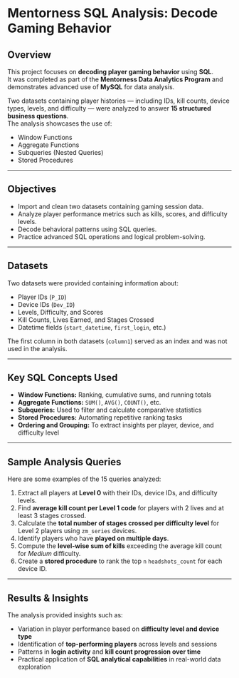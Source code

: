 #  Mentorness SQL Analysis: Decode Gaming Behavior

##  Overview
This project focuses on **decoding player gaming behavior** using **SQL**.  
It was completed as part of the **Mentorness Data Analytics Program** and demonstrates advanced use of **MySQL** for data analysis.

Two datasets containing player histories — including IDs, kill counts, device types, levels, and difficulty — were analyzed to answer **15 structured business questions**.  
The analysis showcases the use of:
- Window Functions  
- Aggregate Functions  
- Subqueries (Nested Queries)  
- Stored Procedures  

---

##  Objectives
- Import and clean two datasets containing gaming session data.  
- Analyze player performance metrics such as kills, scores, and difficulty levels.  
- Decode behavioral patterns using SQL queries.  
- Practice advanced SQL operations and logical problem-solving.

---

##  Datasets
Two datasets were provided containing information about:
- Player IDs (`P_ID`)  
- Device IDs (`Dev_ID`)  
- Levels, Difficulty, and Scores  
- Kill Counts, Lives Earned, and Stages Crossed  
- Datetime fields (`start_datetime`, `first_login`, etc.)

The first column in both datasets (`column1`) served as an index and was not used in the analysis.

---

##  Key SQL Concepts Used
- **Window Functions:** Ranking, cumulative sums, and running totals  
- **Aggregate Functions:** `SUM()`, `AVG()`, `COUNT()`, etc.  
- **Subqueries:** Used to filter and calculate comparative statistics  
- **Stored Procedures:** Automating repetitive ranking tasks  
- **Ordering and Grouping:** To extract insights per player, device, and difficulty level  

---

##  Sample Analysis Queries
Here are some examples of the 15 queries analyzed:

1. Extract all players at **Level 0** with their IDs, device IDs, and difficulty levels.  
2. Find **average kill count per Level 1 code** for players with 2 lives and at least 3 stages crossed.  
3. Calculate the **total number of stages crossed per difficulty level** for Level 2 players using `zm_series` devices.  
4. Identify players who have **played on multiple days**.  
5. Compute the **level-wise sum of kills** exceeding the average kill count for *Medium* difficulty.  
6. Create a **stored procedure** to rank the top `n` `headshots_count` for each device ID.

---

##  Results & Insights
The analysis provided insights such as:
- Variation in player performance based on **difficulty level and device type**  
- Identification of **top-performing players** across levels and sessions  
- Patterns in **login activity** and **kill count progression over time**  
- Practical application of **SQL analytical capabilities** in real-world data exploration  


